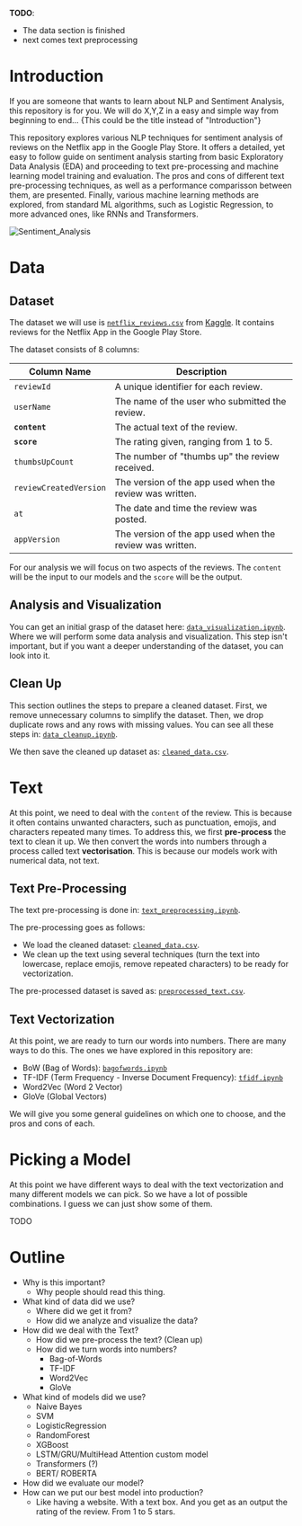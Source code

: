 **TODO**:

- The data section is finished
- next comes text preprocessing

# Introduction 

If you are someone that wants to learn about NLP and Sentiment Analysis, this repository is for you. We will do X,Y,Z in a easy and simple way from beginning to end... {This could be the title instead of "Introduction"}

This repository explores various NLP techniques for sentiment analysis of reviews on the Netflix app in the Google Play Store. It offers a detailed, yet easy to follow guide on sentiment analysis starting from basic Exploratory Data Analysis (EDA) and proceeding to text pre-processing and machine learning model training and evaluation. The pros and cons of different text pre-processing techniques, as well as a performance comparisson between them, are presented. Finally, various machine learning methods are explored, from standard ML algorithms, such as Logistic Regression, to more advanced ones, like RNNs and Transformers.


![Sentiment_Analysis](https://miro.medium.com/v2/1*_JW1JaMpK_fVGld8pd1_JQ.gif)

# Data

## Dataset

The dataset we will use is [`netflix_reviews.csv`](DATASETS/netflix_reviews.ipynb) from [Kaggle](https://www.kaggle.com/datasets/ashishkumarak/netflix-reviews-playstore-daily-updated/data). It contains reviews for the Netflix App in the Google Play Store.

The dataset consists of 8 columns:

| Column Name            | Description                                        |
|------------------------|----------------------------------------------------|
| `reviewId`             | A unique identifier for each review.               |
| `userName`             | The name of the user who submitted the review.     |
| **`content`**              | The actual text of the review.                     |
| **`score`**                | The rating given, ranging from 1 to 5.             |
| `thumbsUpCount`        | The number of "thumbs up" the review received.     |
| `reviewCreatedVersion` | The version of the app used when the review was written. |
| `at`                   | The date and time the review was posted.           |
| `appVersion`           | The version of the app used when the review was written. |

For our analysis we will focus on two aspects of the reviews. The `content` will be the input to our models and the `score` will be the output.

## Analysis and Visualization

You can get an initial grasp of the dataset here: [`data_visualization.ipynb`](DATA/data_visualization.ipynb). Where we will perform some data analysis and visualization. This step isn't important, but if you want a deeper understanding of the dataset, you can look into it.

## Clean Up

This section outlines the steps to prepare a cleaned dataset. First, we remove unnecessary columns to simplify the dataset. Then, we drop duplicate rows and any rows with missing values. You can see all these steps in: [`data_cleanup.ipynb`](DATA/data_cleanup.ipynb).

We then save the cleaned up dataset as: [`cleaned_data.csv`](DATASETS/cleaned_data.csv).

# Text

At this point, we need to deal with the `content` of the review. This is because it often contains unwanted characters, such as punctuation, emojis, and characters repeated many times. To address this, we first **pre-process** the text to clean it up. We then convert the words into numbers through a process called text **vectorisation**. This is because our models work with numerical data, not text.

## Text Pre-Processing

The text pre-processing is done in: [`text_preprocessing.ipynb`](TEXT/text_preprocessing.ipynb).

The pre-processing goes as follows:
- We load the cleaned dataset: [`cleaned_data.csv`](DATA/cleaned_data.csv).
- We clean up the text using several techniques (turn the text into lowercase, replace emojis, remove repeated characters) to be ready for vectorization.

The pre-processed dataset is saved as: [`preprocessed_text.csv`](DATASETS/preprocessed_text.csv).

## Text Vectorization

At this point, we are ready to turn our words into numbers. There are many ways to do this. The ones we have explored in this repository are:
- BoW (Bag of Words): [`bagofwords.ipynb`](TEXT/bagofwords.ipynb)
- TF-IDF (Term Frequency - Inverse Document Frequency): [`tfidf.ipynb`](TEXT/tfidf.ipynb)
- Word2Vec (Word 2 Vector)
- GloVe (Global Vectors)

We will give you some general guidelines on which one to choose, and the pros and cons of each.

# Picking a Model

At this point we have different ways to deal with the text vectorization and many different models we can pick. So we have a lot of possible combinations. I guess we can just show some of them.

TODO

# Outline

- Why is this important?
  	- Why people should read this thing.
- What kind of data did we use?
	- Where did we get it from?
	- How did we analyze and visualize the data?
- How did we deal with the Text?
	- How did we pre-process the text? (Clean up)
	- How did we turn words into numbers?
		- Bag-of-Words
		- TF-IDF
		- Word2Vec
		- GloVe
- What kind of models did we use?
	- Naive Bayes
	- SVM
	- LogisticRegression
	- RandomForest
	- XGBoost
	- LSTM/GRU/MultiHead Attention custom model
	- Transformers (?)
	- BERT/ ROBERTA
- How did we evaluate our model?
- How can we put our best model into production?
	- Like having a website. With a text box. And you get as an output the rating of the review. From 1 to 5 stars.
